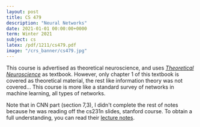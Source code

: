 ```yaml
---
layout: post
title: CS 479
description: "Neural Networks"
date: 2021-01-01 00:00:00+0000
term: Winter 2021
subject: cs
latex: /pdf/1211/cs479.pdf
image: "/crs_banner/cs479.jpg"
---
```


This course is advertised as theoretical neuroscience, and uses [*Theoretical Neuroscience*](https://mitpress.mit.edu/books/theoretical-neuroscience) as textbook. However, only chapter 1 of this textbook is covered as theoretical material, the rest like information theory was not covered... This course is more like a standard survey of networks in machine learning, all types of networks.

Note that in CNN part (section 7,3), I didn't complete the rest of notes because he was reading off the cs231n slides, stanford course. To obtain a full understanding, you can read their [lecture notes](https://cs231n.github.io/convolutional-networks/).
